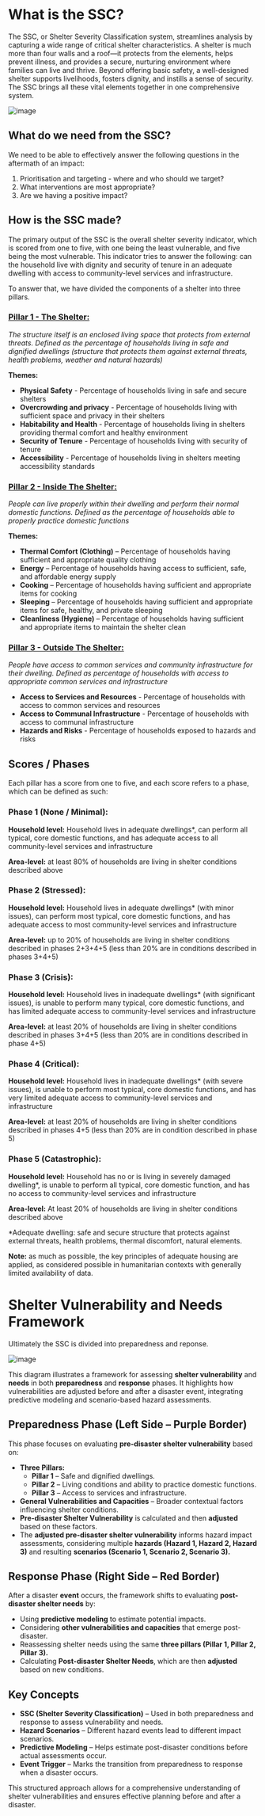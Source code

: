 # What is the SSC?

The SSC, or Shelter Severity Classification system, streamlines analysis by capturing a wide range of critical shelter characteristics. A shelter is much more than four walls and a roof—it protects from the elements, helps prevent illness, and provides a secure, nurturing environment where families can live and thrive. Beyond offering basic safety, a well-designed shelter supports livelihoods, fosters dignity, and instills a sense of security. The SSC brings all these vital elements together in one comprehensive system.

![image](https://github.com/user-attachments/assets/913d6def-54b2-4eb8-9426-3e55e2bca06b)


## What do we need from the SSC?

We need to be able to effectively answer the following questions in the aftermath of an impact:

1. Prioritisation and targeting - where and who should we target?
2. What interventions are most appropriate?
3. Are we having a positive impact?

## How is the SSC made?

The primary output of the SSC is the overall shelter severity indicator, which is scored from one to five, with one being the least vulnerable, and five being the most vulnerable. This indicator tries to answer the following: can the household live with dignity and security of tenure in an adequate dwelling with access to community-level services and infrastructure.

To answer that, we have divided the components of a shelter into three pillars.

### **[Pillar 1 - The Shelter:](page2.md)** 
_The structure itself is an enclosed living space that protects from external threats. Defined as the percentage of households living in safe and dignified dwellings (structure that protects them against external threats, health problems, weather and natural hazards)_

**Themes:**

- **Physical Safety** - Percentage of households living in safe and secure shelters
- **Overcrowding and privacy** - Percentage of households living with sufficient space and privacy in their shelters
- **Habitability and Health** - Percentage of households living in shelters providing thermal comfort and healthy environment
- **Security of Tenure** - Percentage of households living with security of tenure
- **Accessibility** - Percentage of households living in shelters meeting accessibility standards


### **[Pillar 2 - Inside The Shelter:](page3.md)**

_People can live properly within their dwelling and perform their normal domestic functions. Defined as the percentage of households able to properly practice domestic functions_

**Themes:**

- **Thermal Comfort (Clothing)** – Percentage of households having sufficient and appropriate quality clothing
- **Energy** – Percentage of households having access to sufficient, safe, and affordable energy supply
- **Cooking** – Percentage of households having sufficient and appropriate items for cooking
- **Sleeping** – Percentage of households having sufficient and appropriate items for safe, healthy, and private sleeping
- **Cleanliness (Hygiene)** – Percentage of households having sufficient and appropriate items to maintain the shelter clean

### **[Pillar 3 - Outside The Shelter:](page4.md)** 

_People have access to common services and community infrastructure for their dwelling. Defined as percentage of households with access to appropriate common services and infrastructure_

- **Access to Services and Resources** - Percentage of households with access to common services and resources
- **Access to Communal Infrastructure** - Percentage of households with access to communal infrastructure
- **Hazards and Risks** - Percentage of households exposed to hazards and risks



## Scores / Phases

Each pillar has a score from one to five, and each score refers to a phase, which can be defined as such:

### **Phase 1 (None / Minimal):**

**Household level:** Household lives in adequate dwellings*, can perform all typical, core domestic functions, and has adequate access to all community-level services and infrastructure

**Area-level:** at least 80% of households are living in shelter conditions described above

### **Phase 2 (Stressed):**

**Household level:** Household lives in adequate dwellings* (with minor issues), can perform most typical, core domestic functions, and has adequate access to most community-level services and infrastructure

**Area-level:** up to 20% of households are living in shelter conditions described in phases 2+3+4+5 (less than 20% are in conditions described in phases 3+4+5)

### **Phase 3 (Crisis):**

**Household level:** Household lives in inadequate dwellings* (with significant issues), is unable to perform many typical, core domestic functions, and has limited adequate access to community-level services and infrastructure

**Area-level:** at least 20% of households are living in shelter conditions described in phases 3+4+5 (less than 20% are in conditions described in phase 4+5)

### **Phase 4 (Critical):**

**Household level:** Household lives in inadequate dwellings* (with severe issues), is unable to perform most typical, core domestic functions, and has very limited adequate access to community-level services and infrastructure

**Area-level:** at least 20% of households are living in shelter conditions described in phases 4+5 (less than 20% are in condition described in phase 5)

### **Phase 5 (Catastrophic):**

**Household level:** Household has no or is living in severely damaged dwelling*, is unable to perform all typical, core domestic function, and has no access to community-level services and infrastructure

**Area-level:** At least 20% of households are living in shelter conditions described above


*Adequate dwelling: safe and secure structure that protects against external threats, health problems, thermal discomfort, natural elements. 

**Note:** as much as possible, the key principles of adequate housing are applied, as considered possible in humanitarian contexts with generally limited availability of data.


# Shelter Vulnerability and Needs Framework  

Ultimately the SSC is divided into preparedness and reponse.

![image](https://github.com/user-attachments/assets/80f80183-1a13-4e0d-8e30-633fba3346b1)

 

This diagram illustrates a framework for assessing **shelter vulnerability** and **needs** in both **preparedness** and **response** phases. It highlights how vulnerabilities are adjusted before and after a disaster event, integrating predictive modeling and scenario-based hazard assessments.  

## **Preparedness Phase** (Left Side – Purple Border)  
This phase focuses on evaluating **pre-disaster shelter vulnerability** based on:  
- **Three Pillars:**  
  - **Pillar 1** – Safe and dignified dwellings.  
  - **Pillar 2** – Living conditions and ability to practice domestic functions.  
  - **Pillar 3** – Access to services and infrastructure.  
- **General Vulnerabilities and Capacities** – Broader contextual factors influencing shelter conditions.  
- **Pre-disaster Shelter Vulnerability** is calculated and then **adjusted** based on these factors.  
- The **adjusted pre-disaster shelter vulnerability** informs hazard impact assessments, considering multiple **hazards (Hazard 1, Hazard 2, Hazard 3)** and resulting **scenarios (Scenario 1, Scenario 2, Scenario 3).**  

## **Response Phase** (Right Side – Red Border)  
After a disaster **event** occurs, the framework shifts to evaluating **post-disaster shelter needs** by:  
- Using **predictive modeling** to estimate potential impacts.  
- Considering **other vulnerabilities and capacities** that emerge post-disaster.  
- Reassessing shelter needs using the same **three pillars (Pillar 1, Pillar 2, Pillar 3).**  
- Calculating **Post-disaster Shelter Needs**, which are then **adjusted** based on new conditions.  

## **Key Concepts**  
- **SSC (Shelter Severity Classification)** – Used in both preparedness and response to assess vulnerability and needs.  
- **Hazard Scenarios** – Different hazard events lead to different impact scenarios.  
- **Predictive Modeling** – Helps estimate post-disaster conditions before actual assessments occur.  
- **Event Trigger** – Marks the transition from preparedness to response when a disaster occurs.  

This structured approach allows for a comprehensive understanding of shelter vulnerabilities and ensures effective planning before and after a disaster.
